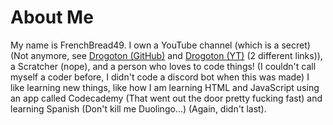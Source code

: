 <DOCTYPE HTML>
<html>
  <head>
    <link rel="icon" href="Logo.png">
    <title>About Me | FrenchBread49</title>
  </head>
  <body>
    <h1>About Me</h1>
    <p>My name is FrenchBread49. I own a YouTube channel (which is a secret) (Not anymore, see <a href= https://github.com/Drogoton> Drogoton (GitHub)</a> and <a href=http://dr.nwpixs.com/yt> Drogoton (YT)</a> (2 different links)), a Scratcher (nope), and a person who loves to code things! (I couldn't call myself a coder before, I didn't code a discord bot when this was made) I like learning new things, like how I am learning HTML and JavaScript using an app called Codecademy (That went out the door pretty fucking fast) and learning Spanish (Don't kill me Duolingo...) (Again, didn't last).</p>  
  </body>
</html>
